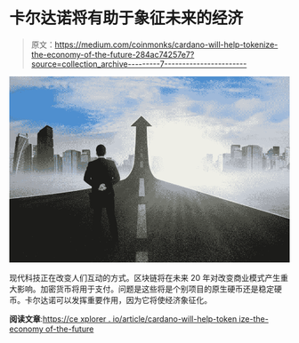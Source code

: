 # 卡尔达诺将有助于象征未来的经济

> 原文：<https://medium.com/coinmonks/cardano-will-help-tokenize-the-economy-of-the-future-284ac74257e7?source=collection_archive---------7----------------------->

![](img/8081d7bcfe48e4bcfb293664aa919b8f.png)

现代科技正在改变人们互动的方式。区块链将在未来 20 年对改变商业模式产生重大影响。加密货币将用于支付。问题是这些将是个别项目的原生硬币还是稳定硬币。卡尔达诺可以发挥重要作用，因为它将使经济象征化。

**阅读文章**:[https://ce xplorer . io/article/cardano-will-help-token ize-the-economy of-the-future](https://cexplorer.io/article/cardano-will-help-tokenize-the-economy-of-the-future)